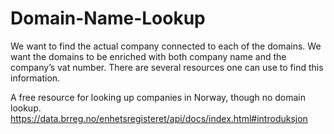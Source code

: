 # Domain-Name-Lookup
We want to find the actual company connected to each of the domains. 
We want the domains to be enriched with both company name and the company’s vat number.
There are several resources one can use to find this information. 

A free resource for looking up companies in Norway, though no domain lookup.
https://data.brreg.no/enhetsregisteret/api/docs/index.html#introduksjon
